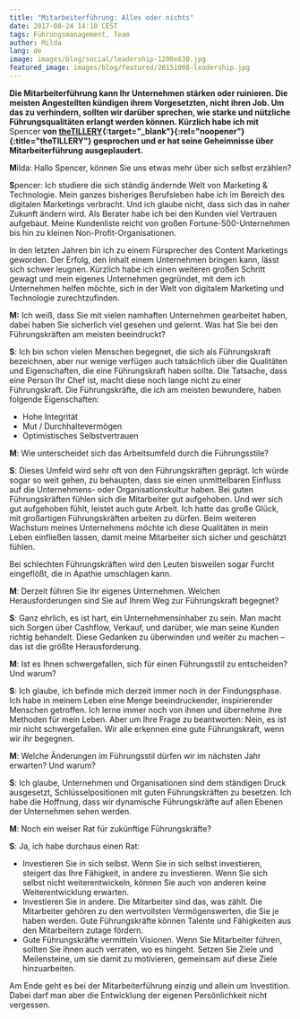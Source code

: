 ```yaml
---
title: "Mitarbeiterführung: Alles oder nichts"
date: 2017-08-24 14:10 CEST
tags: Führungsmanagement, Team
author: Milda
lang: de
image: images/blog/social/leadership-1200x630.jpg
featured_image: images/blog/featured/20151008-leadership.jpg
---
```


**Die Mitarbeiterführung kann Ihr Unternehmen stärken oder ruinieren. Die meisten Angestellten kündigen ihrem Vorgesetzten, nicht ihren Job. Um das zu verhindern, sollten wir darüber sprechen, wie starke und nützliche Führungsqualitäten erlangt werden können. Kürzlich habe ich mit** Spencer **von [theTILLERY](http://www.thetillery.com/#cultivating-brands){:target="_blank"}{:rel="noopener"}{:title="theTILLERY"} gesprochen und er hat seine Geheimnisse über Mitarbeiterführung ausgeplaudert.**

**M**ilda: Hallo Spencer, können Sie uns etwas mehr über sich selbst erzählen?

**S**pencer: Ich studiere die sich ständig ändernde Welt von Marketing & Technologie. Mein ganzes bisheriges Berufsleben habe ich im Bereich des digitalen Marketings verbracht. Und ich glaube nicht, dass sich das in naher Zukunft ändern wird. Als Berater habe ich bei den Kunden viel Vertrauen aufgebaut. Meine Kundenliste reicht von großen Fortune-500-Unternehmen bis hin zu kleinen Non-Profit-Organisationen.

In den letzten Jahren bin ich zu einem Fürsprecher des Content Marketings geworden. Der Erfolg, den Inhalt einem Unternehmen bringen kann, lässt sich schwer leugnen. Kürzlich habe ich einen weiteren großen Schritt gewagt und mein eigenes Unternehmen gegründet, mit dem ich Unternehmen helfen möchte, sich in der Welt von digitalem Marketing und Technologie zurechtzufinden.

**M:** Ich weiß, dass Sie mit vielen namhaften Unternehmen gearbeitet haben, dabei haben Sie sicherlich viel gesehen und gelernt. Was hat Sie bei den Führungskräften am meisten beeindruckt?

**S**: Ich bin schon vielen Menschen begegnet, die sich als Führungskraft bezeichnen, aber nur wenige verfügen auch tatsächlich über die Qualitäten und Eigenschaften, die eine Führungskraft haben sollte. Die Tatsache, dass eine Person Ihr Chef ist, macht diese noch lange nicht zu einer Führungskraft. Die Führungskräfte, die ich am meisten bewundere, haben folgende Eigenschaften:

* Hohe Integrität
* Mut / Durchhaltevermögen
* Optimistisches Selbstvertrauen

**M**: Wie unterscheidet sich das Arbeitsumfeld durch die Führungsstile?

**S**: Dieses Umfeld wird sehr oft von den Führungskräften geprägt. Ich würde sogar so weit gehen, zu behaupten, dass sie einen unmittelbaren Einfluss auf die Unternehmens- oder Organisationskultur haben. Bei guten Führungskräften fühlen sich die Mitarbeiter gut aufgehoben. Und wer sich gut aufgehoben fühlt, leistet auch gute Arbeit. Ich hatte das große Glück, mit großartigen Führungskräften arbeiten zu dürfen. Beim weiteren Wachstum meines Unternehmens möchte ich diese Qualitäten in mein Leben einfließen lassen, damit meine Mitarbeiter sich sicher und geschätzt fühlen.

Bei schlechten Führungskräften wird den Leuten bisweilen sogar Furcht eingeflößt, die in Apathie umschlagen kann.

**M**: Derzeit führen Sie Ihr eigenes Unternehmen. Welchen Herausforderungen sind Sie auf Ihrem Weg zur Führungskraft begegnet?

**S**: Ganz ehrlich, es ist hart, ein Unternehmensinhaber zu sein. Man macht sich Sorgen über Cashflow, Verkauf, und darüber, wie man seine Kunden richtig behandelt. Diese Gedanken zu überwinden und weiter zu machen – das ist die größte Herausforderung.

**M**: Ist es Ihnen schwergefallen, sich für einen Führungsstil zu entscheiden? Und warum?

**S**: Ich glaube, ich befinde mich derzeit immer noch in der Findungsphase. Ich habe in meinem Leben eine Menge beeindruckender, inspirierender Menschen getroffen. Ich lerne immer noch von ihnen und übernehme ihre Methoden für mein Leben. Aber um Ihre Frage zu beantworten: Nein, es ist mir nicht schwergefallen. Wir alle erkennen eine gute Führungskraft, wenn wir ihr begegnen.

**M**: Welche Änderungen im Führungsstil dürfen wir im nächsten Jahr erwarten? Und warum?

**S**: Ich glaube, Unternehmen und Organisationen sind dem ständigen Druck ausgesetzt, Schlüsselpositionen mit guten Führungskräften zu besetzen. Ich habe die Hoffnung, dass wir dynamische Führungskräfte auf allen Ebenen der Unternehmen sehen werden.  

**M**: Noch ein weiser Rat für zukünftige Führungskräfte?

**S**: Ja, ich habe durchaus einen Rat:

* Investieren Sie in sich selbst. Wenn Sie in sich selbst investieren, steigert das Ihre Fähigkeit, in andere zu investieren. Wenn Sie sich selbst nicht weiterentwickeln, können Sie auch von anderen keine Weiterentwicklung erwarten.
* Investieren Sie in andere. Die Mitarbeiter sind das, was zählt. Die Mitarbeiter gehören zu den wertvollsten Vermögenswerten, die Sie je haben werden. Gute Führungskräfte können Talente und Fähigkeiten aus den Mitarbeitern zutage fördern.
* Gute Führungskräfte vermitteln Visionen. Wenn Sie Mitarbeiter führen, sollten Sie ihnen auch verraten, wo es hingeht. Setzen Sie Ziele und Meilensteine, um sie damit zu motivieren, gemeinsam auf diese Ziele hinzuarbeiten.

Am Ende geht es bei der Mitarbeiterführung einzig und allein um Investition. Dabei darf man aber die Entwicklung der eigenen Persönlichkeit nicht vergessen.
